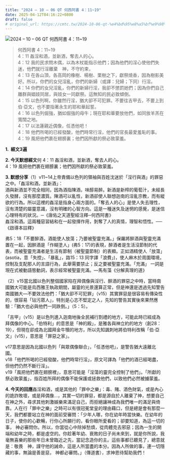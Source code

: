 ```yaml
---
title: "2024 – 10 – 06 QT 何西阿書 4：11~19"
date: 2025-04-12T04:16:22+0800
draft: false
# original_url: https://cmtc.tw/2024-10-06-qt-%e4%bd%95%e8%a5%bf%e9%98%bf%e6%9b%b8-4%ef%bc%9a1119
---
```


![2024 – 10 – 06 QT 何西阿書 4：11~19](/images/qt.jpg  "2024 – 10 – 06 QT 何西阿書 4：11~19")

> 何西阿書 4：11~19  
> 4：11 姦淫和酒，並新酒，奪去人的心。  
> 4：12 我的民求問木偶，以為木杖能指示他們；因為他們的淫心使他們失迷，他們就行淫離棄　神，不守約束，  
> 4：13 在各山頂，各高岡的橡樹、楊樹、栗樹之下，獻祭燒香，因為樹影美好。所以，你們的女兒淫亂，你們的新婦（或譯：兒婦；下同）行淫。  
> 4：14 你們的女兒淫亂，你們的新婦行淫，我卻不懲罰她們；因為你們自己離群與娼妓同居，與妓女一同獻祭。這無知的民必致傾倒。  
> 4：15 以色列啊，你雖然行淫，猶大卻不可犯罪。不要往吉甲去，不要上到伯‧亞文，也不要指著永生的耶和華起誓。  
> 4：16 以色列倔強，猶如倔強的母牛；現在耶和華要放他們，如同放羊羔在寬闊之地。  
> 4：17 以法蓮親近偶像，任憑他吧！  
> 4：18 他們所喝的已經發酸，他們時常行淫，他們的官長最愛羞恥的事。  
> 4：19 風把他們裹在翅膀裏；他們因所獻的祭必致蒙羞。

**1.  經文3遍**

**2. 今天默想經文**何 4：11 姦淫和酒，並新酒，奪去人的心。  
4：19 風把他們裹在翅膀裏；他們因所獻的祭必致蒙羞。

**3. 默想分享**（1）v11~14上帝責備以色列的領袖與百姓沈迷於「淫行與酒」的罪惡之中。「姦淫和酒，並新酒」：  
酒與新酒並不完全相同，因為酒指陳酒，味醇易醉。新酒是新榨的葡萄汁，未經長久發酵，沒有那麼濃質。陳酒可以亂性，新酒卻使人聯想迦南的淫亂宗教，而有縱欲的行為。所以這裡的姦淫是指身心兩方面的。「奪去人的心」是使人失去理性，沒有清楚的屬靈意識，沒有明確的心智方向。這是一種迷失及迷惘的感覺，是迷信心理特有的狀況。─《唐佑之天道聖經注釋─何西阿書》  
姦淫和酒。這兩種惡習結和在一起發揮作用，剝奪了人的真情，理智和悟性。──《啟導本註釋》

弗5：18「不要醉酒，酒能使人放蕩；乃要被聖靈充滿。」保羅將醉酒與聖靈充滿置在一起，因醉酒是「作糊塗人」(弗5：17)的表現，醉酒者是生活沒節制的代表，而被聖靈充滿者是生活有節制（被聖靈節制）的表顯。正如酒精使人「放蕩」(asotia，意「失控」、「暴亂」，路15：13 同字譯「浪費」)，使人麻木於周圍環境，控制及支配那人的言語行為，此舉需要禁止；反之要被聖靈充滿。「充滿」 一詞是現在式被動語態動詞，表示經常被聖靈充滿。—馬有藻《分解真理的道》

（2）v15當北國以色列整個國家陷在拜偶像與淫行、醉酒的罪惡之中時，當時南國猶大可能是烏西雅王執政期間，屬靈的光景還算正常，但是神還是透過先知警告南國猶大—不要效法他們：「猶大卻不可犯罪」（v15）其實罪惡是很容易有傳染性的，很容易「玷污眾人」，特別是心志不堅定之人，先知的警告其實後來果然應驗：「猶大也必與他們一同跌倒。」（5：5）。

「吉甲」（v15）是以色列進入迦南地後全民補行割禮的地方，可能此時已經成為拜偶像的中心。「伯特利」的意思是「神的殿」，是雅各與神立約的地方（創28：19），但現在卻成為北國拜金牛犢的地方，所以先知諷刺地將伯特利改稱「伯·亞文」（v15），意思是「罪惡之家」。

v17意思是因為北國以色列「與眾偶像聯合」，「任憑他吧」，是警告猶大遠離北國。  
v18「他們所喝的已經發酸，他們時常行淫」，原文可譯為「他們的酒已經喝盡，但他們仍然不斷行淫」。  
v19「風把他們裹在翅膀裡」，意思可能是「淫蕩的靈完全控制了他們」。「所獻的祭必致蒙羞」，指百姓所拜的偶像不能保護或拯救他們，以致他們必然被擄蒙羞。

**4. 今天的回應**姦淫和酒，或是其他的「罪中之樂」：毒、賭、酒色財氣，或是內心的詭詐敗壞，或是拜偶像…，其實一切的罪惡，都是源自於人離棄了神，想要自己在神之外，尋求其他刺激娛樂來滿足自己，而拒絕讓神成為我們唯一的滿足與倚靠。人在行「罪中之樂」之時可以有很冠冕堂皇的理由藉口，但是總是會有那麼一天，我們都要站立在神的面前受審問：「少年人哪，你在幼年時當快樂。在幼年的日子，使你的心歡暢，行你心所願行的，看你眼所愛看的；卻要知道，為這一切的事， 神必審問你。所以，你當從心中除掉愁煩，從肉體克去邪惡；因為一生的開端和幼年之時，都是虛空的。你趁著年幼、衰敗的日子尚未來到，就是你所說，我毫無喜樂的那些年日未曾臨近之先，當記念造你的主。這些事都已聽見了，總意就是：敬畏　神，謹守他的誡命，這是人所當盡的本分。因為人所做的事，連一切隱藏的事，無論是善是惡， 神都必審問。」（傳道書），求神恩待幫助我們！